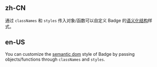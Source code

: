 ## zh-CN

通过 `classNames` 和 `styles` 传入对象/函数可以自定义 Badge 的[语义化结构](#semantic-dom)样式。

## en-US

You can customize the [semantic dom](#semantic-dom) style of Badge by passing objects/functions through `classNames` and `styles`.
